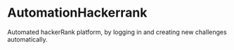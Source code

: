 # AutomationHackerrank
Automated hackerRank platform, by logging in and creating new challenges automatically.
